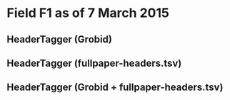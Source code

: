 # Field F1 as of 7 March 2015


HeaderTagger (Grobid)
----------------------


HeaderTagger (fullpaper-headers.tsv)
-------------------------------------


HeaderTagger (Grobid + fullpaper-headers.tsv)
-----------------------------------------------
